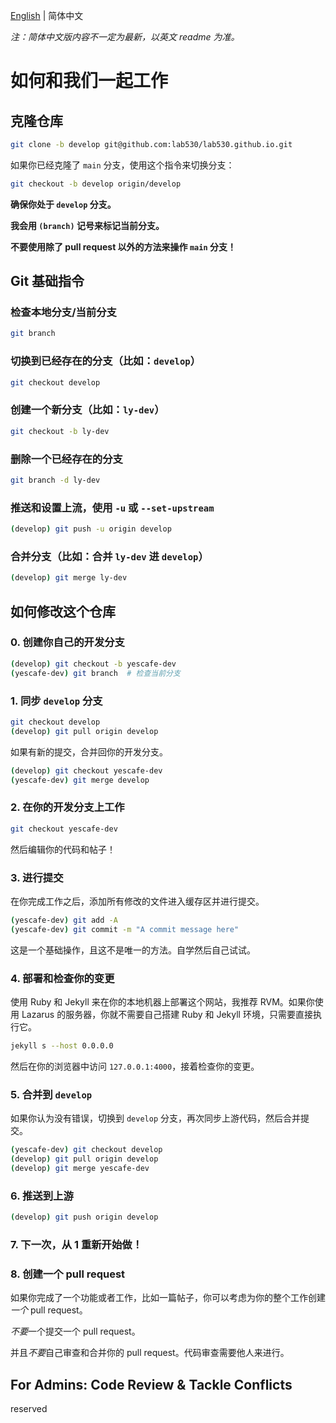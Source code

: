 [English](./readme.md) | 简体中文

*注：简体中文版内容不一定为最新，以英文 readme 为准。*

# 如何和我们一起工作

## 克隆仓库

```bash
git clone -b develop git@github.com:lab530/lab530.github.io.git
```

如果你已经克隆了 `main` 分支，使用这个指令来切换分支：

```bash
git checkout -b develop origin/develop
```

**确保你处于 `develop` 分支。**

**我会用 `(branch)` 记号来标记当前分支。**

**不要使用除了 pull request 以外的方法来操作 `main` 分支！**

## Git 基础指令

### 检查本地分支/当前分支

```bash
git branch
```

### 切换到已经存在的分支（比如：`develop`）

```bash
git checkout develop
```

### 创建一个新分支（比如：`ly-dev`）

```bash
git checkout -b ly-dev
```

### 删除一个已经存在的分支

```bash
git branch -d ly-dev
```

### 推送和设置上流，使用 `-u` 或 `--set-upstream`

```bash
(develop) git push -u origin develop
```

### 合并分支（比如：合并 `ly-dev` 进 `develop`）

```bash
(develop) git merge ly-dev
```

## 如何修改这个仓库

### 0. 创建你自己的开发分支

```bash
(develop) git checkout -b yescafe-dev
(yescafe-dev) git branch  # 检查当前分支
```

### 1. 同步 `develop` 分支

```bash
git checkout develop
(develop) git pull origin develop
```

如果有新的提交，合并回你的开发分支。

```bash
(develop) git checkout yescafe-dev
(yescafe-dev) git merge develop
```

### 2. 在你的开发分支上工作

```bash
git checkout yescafe-dev
```

然后编辑你的代码和帖子！

### 3. 进行提交

在你完成工作之后，添加所有修改的文件进入缓存区并进行提交。

```bash
(yescafe-dev) git add -A
(yescafe-dev) git commit -m "A commit message here"
```

这是一个基础操作，且这不是唯一的方法。自学然后自己试试。

### 4. 部署和检查你的变更

使用 Ruby 和 Jekyll 来在你的本地机器上部署这个网站，我推荐 RVM。如果你使用 Lazarus 的服务器，你就不需要自己搭建 Ruby 和 Jekyll 环境，只需要直接执行它。

```bash
jekyll s --host 0.0.0.0
```

然后在你的浏览器中访问 `127.0.0.1:4000`，接着检查你的变更。

### 5. 合并到 `develop`

如果你认为没有错误，切换到 `develop` 分支，再次同步上游代码，然后合并提交。

```bash
(yescafe-dev) git checkout develop
(develop) git pull origin develop
(develop) git merge yescafe-dev
```

### 6. 推送到上游

```bash
(develop) git push origin develop
```

### 7. 下一次，从 1 重新开始做！

### 8. 创建一个 pull request

如果你完成了一个功能或者工作，比如一篇帖子，你可以考虑为你的整个工作创建*一个* pull request。

*不要*一个提交一个 pull request。

并且*不要*自己审查和合并你的 pull request。代码审查需要他人来进行。

## For Admins: Code Review & Tackle Conflicts

reserved
